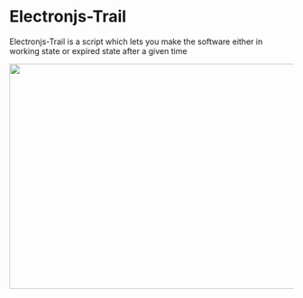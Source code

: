 # Electronjs-Trail
Electronjs-Trail is a script which lets you make the software either in working state or expired state after a given time

 <img src="https://i.imgur.com/mEe09J9.jpg" width="800" height="400"> 
